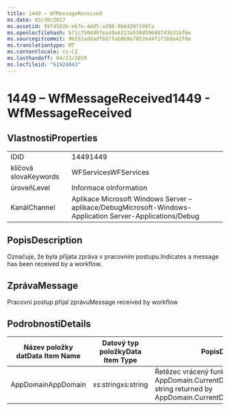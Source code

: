 ```yaml
---
title: 1449 – WfMessageReceived
ms.date: 03/30/2017
ms.assetid: 93f4562b-eb7e-4dd5-a208-9b6420f198fa
ms.openlocfilehash: b71c750d497eaa9a6213a538d59689743b31bf6e
ms.sourcegitcommit: 9b552addadfb57fab0b9e7852ed4f1f1b8a42f8e
ms.translationtype: MT
ms.contentlocale: cs-CZ
ms.lasthandoff: 04/23/2019
ms.locfileid: "61924043"
---
```

# <a name="1449---wfmessagereceived"></a><span data-ttu-id="c759e-102">1449 – WfMessageReceived</span><span class="sxs-lookup"><span data-stu-id="c759e-102">1449 - WfMessageReceived</span></span>
## <a name="properties"></a><span data-ttu-id="c759e-103">Vlastnosti</span><span class="sxs-lookup"><span data-stu-id="c759e-103">Properties</span></span>  
  
|||  
|-|-|  
|<span data-ttu-id="c759e-104">ID</span><span class="sxs-lookup"><span data-stu-id="c759e-104">ID</span></span>|<span data-ttu-id="c759e-105">1449</span><span class="sxs-lookup"><span data-stu-id="c759e-105">1449</span></span>|  
|<span data-ttu-id="c759e-106">klíčová slova</span><span class="sxs-lookup"><span data-stu-id="c759e-106">Keywords</span></span>|<span data-ttu-id="c759e-107">WFServices</span><span class="sxs-lookup"><span data-stu-id="c759e-107">WFServices</span></span>|  
|<span data-ttu-id="c759e-108">úroveň</span><span class="sxs-lookup"><span data-stu-id="c759e-108">Level</span></span>|<span data-ttu-id="c759e-109">Informace o</span><span class="sxs-lookup"><span data-stu-id="c759e-109">Information</span></span>|  
|<span data-ttu-id="c759e-110">Kanál</span><span class="sxs-lookup"><span data-stu-id="c759e-110">Channel</span></span>|<span data-ttu-id="c759e-111">Aplikace Microsoft Windows Server – aplikace/Debug</span><span class="sxs-lookup"><span data-stu-id="c759e-111">Microsoft-Windows-Application Server-Applications/Debug</span></span>|  
  
## <a name="description"></a><span data-ttu-id="c759e-112">Popis</span><span class="sxs-lookup"><span data-stu-id="c759e-112">Description</span></span>  
 <span data-ttu-id="c759e-113">Označuje, že byla přijata zpráva v pracovním postupu.</span><span class="sxs-lookup"><span data-stu-id="c759e-113">Indicates a message has been received by a workflow.</span></span>  
  
## <a name="message"></a><span data-ttu-id="c759e-114">Zpráva</span><span class="sxs-lookup"><span data-stu-id="c759e-114">Message</span></span>  
 <span data-ttu-id="c759e-115">Pracovní postup přijal zprávu</span><span class="sxs-lookup"><span data-stu-id="c759e-115">Message received by workflow</span></span>  
  
## <a name="details"></a><span data-ttu-id="c759e-116">Podrobnosti</span><span class="sxs-lookup"><span data-stu-id="c759e-116">Details</span></span>  
  
|<span data-ttu-id="c759e-117">Název položky dat</span><span class="sxs-lookup"><span data-stu-id="c759e-117">Data Item Name</span></span>|<span data-ttu-id="c759e-118">Datový typ položky</span><span class="sxs-lookup"><span data-stu-id="c759e-118">Data Item Type</span></span>|<span data-ttu-id="c759e-119">Popis</span><span class="sxs-lookup"><span data-stu-id="c759e-119">Description</span></span>|  
|--------------------|--------------------|-----------------|  
|<span data-ttu-id="c759e-120">AppDomain</span><span class="sxs-lookup"><span data-stu-id="c759e-120">AppDomain</span></span>|<span data-ttu-id="c759e-121">xs:string</span><span class="sxs-lookup"><span data-stu-id="c759e-121">xs:string</span></span>|<span data-ttu-id="c759e-122">Řetězec vrácený funkcí AppDomain.CurrentDomain.FriendlyName.</span><span class="sxs-lookup"><span data-stu-id="c759e-122">The string returned by AppDomain.CurrentDomain.FriendlyName.</span></span>|
